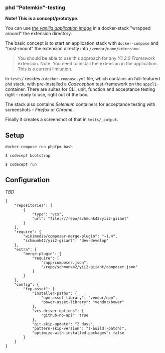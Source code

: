 ### phd "Potemkin"-testing

**Note! This is a concept/prototype.**

You can use *[the vanilla application image](https://github.com/dmstr/docker-yii2-app)* in a docker-stack "wrapped around" the extension directory.

The basic concept is to start an application stack with `docker-compose` and "host-mount" the extension directly into `/vendor/name/extension`.

> You should be able to use this approach for any *Yii 2.0 Framework* extension. Note: You need to install the extension in the application. This is a current limitation. 

In `tests/` resides a `docker-compose.yml` file, which contains an full-featured `phd` stack, with pre-installed a *Codeception* test-framework on the `appcli`-container.
There are suites for CLI, unit, function and acceptance testing right - ready to use, right out of the box.
 
The stack also contains *Selenium* containers for acceptance testing with screenshots - *Firefox* or *Chrome*.

Finally it creates a screenshot of that in `tests/_output`. 


Setup
-----

    docker-compose run phpfpm bash
   
    $ codecept bootstrap

    $ codecept run

Configuration
-------------

*TBD*

```
{
    "repositories": [
        {
            "type": "vcs",
            "url": "file:///repo/schmunk42/yii2-giiant"
        }
    ],
    "require": {
        "wikimedia/composer-merge-plugin": "~1.4",
        "schmunk42/yii2-giiant": "dev-develop"
    },
    "extra": {
        "merge-plugin": {
            "require": [
                "/app/composer.json",
                "/repo/schmunk42/yii2-giiant/composer.json"
            ]
        }
    },
    "config": {
        "fxp-asset": {
            "installer-paths": {
                "npm-asset-library": "vendor/npm",
                "bower-asset-library": "vendor/bower"
            },
            "vcs-driver-options": {
                "github-no-api": true
            },
            "git-skip-update": "2 days",
            "pattern-skip-version": "(-build|-patch)",
            "optimize-with-installed-packages": false
        }
    }
}
```